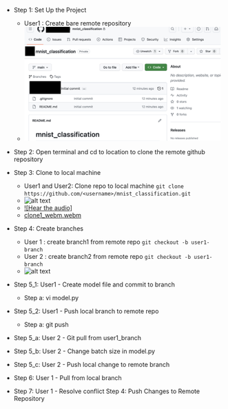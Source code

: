 - Step 1: Set Up the Project
  - User1 : Create bare remote repository
  - ![alt text](bare_remote_repo.png)
- Step 2: Open terminal and cd to location to clone the remote github repository
- Step 3: Clone to local machine
  - User1 and User2: Clone repo to local machine
  ```git clone https://github.com/<username>/mnist_classification.git```
  - ![alt text](clone.png)
  - [![Hear the audio]](clone_video.m4v)
  - [clone1_webm.webm](https://github.com/prathebaselva/cs897/assets/38529810/4f1d2e77-79ba-4c0f-aa2f-721239c76151)

- Step 4: Create branches
  - User 1 : create branch1 from remote repo
    ```git checkout -b user1-branch```
  - User 2 : create branch2 from remote repo
    ```git checkout -b user1-branch```
  - ![alt text](branch.png)
- Step 5_1: User1 - Create model file and commit to branch
  - Step a: vi model.py
- Step 5_2: User1 - Push local branch to remote repo
  - Step a: git push
- Step 5_a: User 2 - Git pull from user1_branch
- Step 5_b: User 2 - Change batch size in model.py
- Step 5_c: User 2 - Push local change to remote branch
- Step 6: User 1 - Pull from local branch
- Step 7: User 1 - Resolve conflict 
Step 4: Push Changes to Remote Repository
